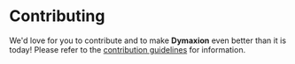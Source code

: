 # Contributing

We'd love for you to contribute and to make **Dymaxion** even better than it is today!
Please refer to the [contribution guidelines](.github/CONTRIBUTING.md) for information.

